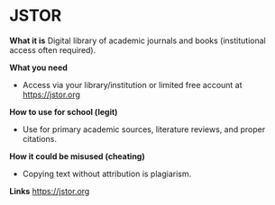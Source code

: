 # JSTOR

**What it is**
Digital library of academic journals and books (institutional access often required).

**What you need**
- Access via your library/institution or limited free account at https://jstor.org

**How to use for school (legit)**
- Use for primary academic sources, literature reviews, and proper citations.

**How it could be misused (cheating)**
- Copying text without attribution is plagiarism.

**Links**
https://jstor.org
